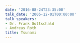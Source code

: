```yaml
---
date: '2016-08-24T23:35:00'
talk_date: '2005-12-01T00:00:00'
talk_speakers:
- Dr. Frank Gottschald
- Andreas Roth
title: Tsunami
---
```

